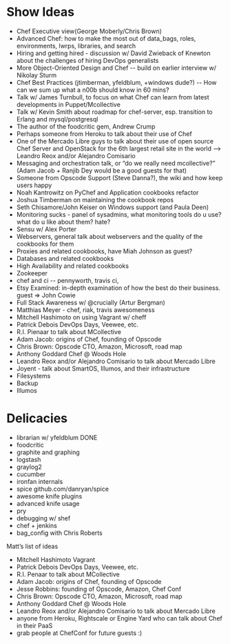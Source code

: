Show Ideas
==========

* Chef Executive view(George Moberly/Chris Brown)
* Advanced Chef: how to make the most out of data_bags, roles,
 environments, lwrps, libraries, and search
* Hiring and getting hired - discussion w/ David Zwieback of Knewton about the challenges of hiring DevOps generalists
* More Object-Oriented Design and Chef -- build on earlier interview
 w/ Nikolay Sturm
* Chef Best Practices (jtimberman, yfeldblum, +windows dude?) -- How can
we sum up what a n00b should know in 60 mins?
* Talk w/ James Turnbull, to focus on what Chef can learn from latest
developments in Puppet/Mcollective
* Talk w/ Kevin Smith about roadmap for chef-server, esp. transition to
Erlang and mysql/postgresql
* The author of the foodcritic gem, Andrew Crump
* Perhaps someone from Heroku to talk about their use of Chef
* One of the Mercado Libre guys to talk about their use of open source
Chef Server and OpenStack for the 6th largest retail site in the world --> Leandro Reox and/or Alejandro Comisario
* Messaging and orchestration talk, or “do we really need mcollective?”
(Adam Jacob + Ranjib Dey would be a good guests for that)
* Someone from Opscode Support (Steve Danna?), the wiki and how keep
users happy
* Noah Kantrowitz on PyChef and Application cookbooks refactor
* Joshua Timberman on maintaining the cookbook repos
* Seth Chisamore/John Keiser on Windows support (and Paula Deen)
* Monitoring sucks - panel of sysadmins, what monitoring tools do u use?
what do u like about them? hate?
* Sensu w/ Alex Porter
* Webservers, general talk about webservers and the quality of the
cookbooks for them
* Proxies and related cookbooks, have Miah Johnson as guest?
* Databases and related cookbooks
* High Availability and related cookbooks
* Zookeeper
* chef and ci -- pennyworth, travis ci,
* Etsy Examined: in-depth examination of how the best do their
business. guest =>  John Cowie 
* Full Stack Awareness w/  @crucially (Artur Bergman)
* Matthias Meyer - chef, riak, travis awesomeness
* Mitchell Hashimoto on using Vagrant w/ cheff
* Patrick Debois DevOps Days, Veewee, etc.
* R.I. Pienaar to talk about MCollective
* Adam Jacob: origins of Chef, founding of Opscode
* Chris Brown: Opscode CTO, Amazon, Microsoft, road map
* Anthony Goddard Chef @ Woods Hole
* Leandro Reox and/or Alejandro Comisario to talk about Mercado Libre
* Joyent - talk about SmartOS, Illumos, and their infrastructure
* Filesystems
* Backup
* Illumos



Delicacies 
==========

* librarian w/ yfeldblum DONE
* foodcritic
* graphite and graphing
* logstash
* graylog2
* cucumber
* ironfan internals
* spice github.com/danryan/spice
* awesome knife plugins
* advanced knife usage
* pry 
* debugging w/ shef
* chef + jenkins
* bag_config with Chris Roberts



Matt’s list of ideas

* Mitchell Hashimoto Vagrant
* Patrick Debois DevOps Days, Veewee, etc.
* R.I. Penaar to talk about MCollective
* Adam Jacob: origins of Chef, founding of Opscode
* Jesse Robbins: founding of Opscode, Amazon, Chef Conf
* Chris Brown: Opscode CTO, Amazon, Microsoft, road map
* Anthony Goddard Chef @ Woods Hole
* Leandro Reox and/or Alejandro Comisario to talk about Mercado Libre
* anyone from Heroku, Rightscale or Engine Yard who can talk about
Chef in their PaaS
* grab people at ChefConf for future guests :)


 
